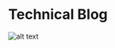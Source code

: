 # Technical Blog

![alt text](https://api.travis-ci.org/koneko096/koneko096.github.io.svg?branch=source)